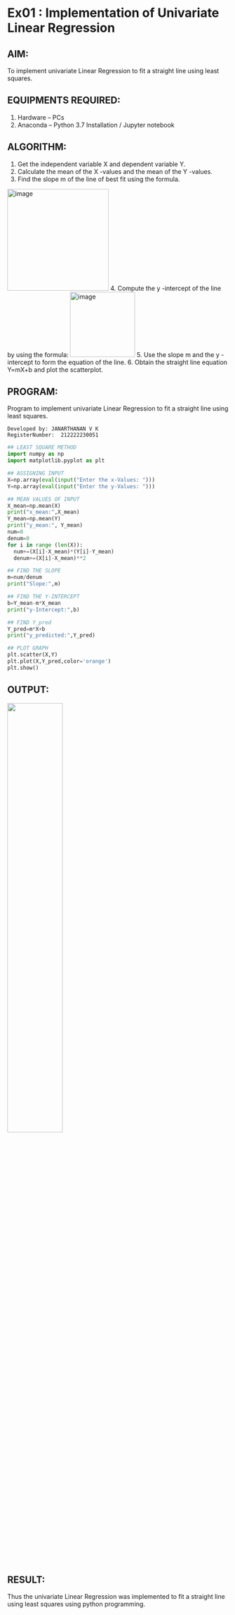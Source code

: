 # Ex01 : Implementation of Univariate Linear Regression
## AIM:
To implement univariate Linear Regression to fit a straight line using least squares.

## EQUIPMENTS REQUIRED:
1. Hardware – PCs
2. Anaconda – Python 3.7 Installation / Jupyter notebook

## ALGORITHM:
1. Get the independent variable X and dependent variable Y.
2. Calculate the mean of the X -values and the mean of the Y -values.
3. Find the slope m of the line of best fit using the formula. 
<img width="231" alt="image" src="https://user-images.githubusercontent.com/93026020/192078527-b3b5ee3e-992f-46c4-865b-3b7ce4ac54ad.png">
4. Compute the y -intercept of the line by using the formula:
<img width="148" alt="image" src="https://user-images.githubusercontent.com/93026020/192078545-79d70b90-7e9d-4b85-9f8b-9d7548a4c5a4.png">
5. Use the slope m and the y -intercept to form the equation of the line.
6. Obtain the straight line equation Y=mX+b and plot the scatterplot.

## PROGRAM:
Program to implement univariate Linear Regression to fit a straight line using least squares.
```
Developed by: JANARTHANAN V K
RegisterNumber:  212222230051
```
```python
## LEAST SQUARE METHOD
import numpy as np
import matplotlib.pyplot as plt

## ASSIGNING INPUT
X=np.array(eval(input("Enter the x-Values: ")))
Y=np.array(eval(input("Enter the y-Values: ")))

## MEAN VALUES OF INPUT
X_mean=np.mean(X)
print("x_mean:",X_mean)
Y_mean=np.mean(Y)
print("y_mean:", Y_mean)
num=0
denum=0
for i in range (len(X)):
  num+=(X[i]-X_mean)*(Y[i]-Y_mean)
  denum+=(X[i]-X_mean)**2

## FIND THE SLOPE
m=num/denum
print("Slope:",m)

## FIND THE Y-INTERCEPT
b=Y_mean-m*X_mean
print("y-Intercept:",b)

## FIND Y_pred
Y_pred=m*X+b
print("y_predicted:",Y_pred)

## PLOT GRAPH
plt.scatter(X,Y)
plt.plot(X,Y_pred,color='orange')
plt.show() 
```

## OUTPUT:
    
<img src="https://github.com/Janarthanan2/ML_Ex01_Find-the-best-fit-line-using-Least-Squares-Method/assets/119393515/e18950a9-e08c-420f-a422-59e1537725e8" width=50%>
    
## RESULT:
Thus the univariate Linear Regression was implemented to fit a straight line using least squares using python programming.
